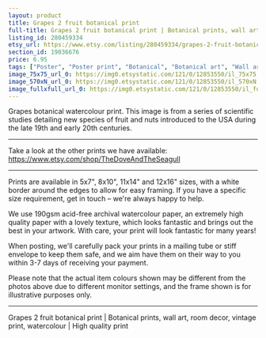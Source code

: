 ```yaml
---
layout: product
title: Grapes 2 fruit botanical print 
full-title: Grapes 2 fruit botanical print | Botanical prints, wall art, room decor, vintage print, watercolour | High quality print
listing_id: 280459334
etsy_url: https://www.etsy.com/listing/280459334/grapes-2-fruit-botanical-print-botanical?utm_source=thedoveandtheseagull&utm_medium=api&utm_campaign=api
section_id: 19036676
price: 6.95
tags: ["Poster", "Poster print", "Botanical", "Botanical art", "Wall art", "Botanical poster", "Vintage", "Plant", "Watercolour", "Fruit", "Vintage print", "Grapes", "High quality print"]
image_75x75_url_0: https://img0.etsystatic.com/121/0/12853550/il_75x75.975936040_i8ry.jpg
image_570xN_url_0: https://img0.etsystatic.com/121/0/12853550/il_570xN.975936040_i8ry.jpg
image_fullxfull_url_0: https://img0.etsystatic.com/121/0/12853550/il_fullxfull.975936040_i8ry.jpg
---
```

Grapes botanical watercolour print. This image is from a series of scientific studies detailing new species of fruit and nuts introduced to the USA during the late 19th and early 20th centuries.

---

Take a look at the other prints we have available:
https://www.etsy.com/shop/TheDoveAndTheSeagull

---

Prints are available in 5x7&quot;, 8x10&quot;, 11x14&quot; and 12x16&quot; sizes, with a white border around the edges to allow for easy framing. If you have a specific size requirement, get in touch – we&#39;re always happy to help.

We use 190gsm acid-free archival watercolour paper, an extremely high quality paper with a lovely texture, which looks fantastic and brings out the best in your artwork. With care, your print will look fantastic for many years!

When posting, we&#39;ll carefully pack your prints in a mailing tube or stiff envelope to keep them safe, and we aim have them on their way to you within 3-7 days of receiving your payment.

Please note that the actual item colours shown may be different from the photos above due to different monitor settings, and the frame shown is for illustrative purposes only.

---

Grapes 2 fruit botanical print | Botanical prints, wall art, room decor, vintage print, watercolour | High quality print
